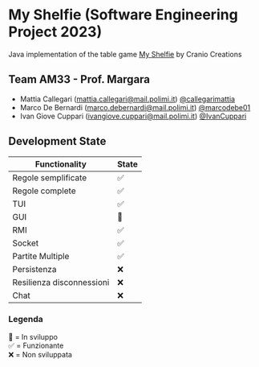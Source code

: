 # My Shelfie (Software Engineering Project 2023)
Java implementation of the table game [My Shelfie](https://craniointernational.com/products/my-shelfie/) by Cranio Creations

## Team AM33 - Prof. Margara
* Mattia Callegari (mattia.callegari@mail.polimi.it) [@callegarimattia](https://github.com/callegarimattia)
* Marco De Bernardi (marco.debernardi@mail.polimi.it) [@marcodebe01](https://github.com/marcodebe01)
* Ivan Giove Cuppari (ivangiove.cuppari@mail.polimi.it) [@IvanCuppari](https:://github.com/IvanCuppari)

## Development State
| Functionality | State |
|---|--|
|Regole semplificate |:white_check_mark:|
|Regole complete |:white_check_mark:|
|TUI|:white_check_mark:|
|GUI|:construction:|
|RMI|:white_check_mark:|
|Socket|:white_check_mark:|
|Partite Multiple|:white_check_mark:|
|Persistenza|:x:|
|Resilienza disconnessioni|:x:|
|Chat|:x:|

### Legenda
:construction: = In sviluppo\
:white_check_mark: = Funzionante\
:x: = Non sviluppata
